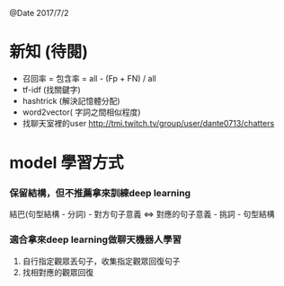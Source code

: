 @Date 2017/7/2

# 新知 (待閱)
- 召回率 = 包含率 = all - (Fp + FN)  / all 
- tf-idf (找關鍵字)
- hashtrick (解決記憶體分配)
- word2vector( 字詞之間相似程度)
- 找聊天室裡的user http://tmi.twitch.tv/group/user/dante0713/chatters

# model 學習方式

### 保留結構，但不推薦拿來訓練deep learning 

  結巴(句型結構 - 分詞) - 對方句子意義 <=> 對應的句子意義 - 挑詞 - 句型結構
  
### 適合拿來deep learning做聊天機器人學習

  1. 自行指定觀眾丟句子，收集指定觀眾回復句子
  2. 找相對應的觀眾回復
  
